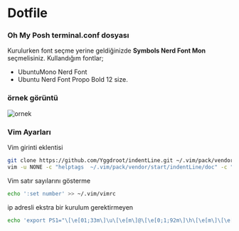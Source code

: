 # Dotfile
### Oh My Posh terminal.conf dosyası
Kurulurken font seçme yerine geldiğinizde **Symbols Nerd Font Mon** seçmelisiniz.
Kullandığım fontlar;
- UbuntuMono Nerd Font 
- Ubuntu Nerd Font Propo Bold 12 size.
### örnek görüntü

![ornek](https://r.resimlink.com/fS9c_Rr68.png)

### Vim Ayarları
Vim girinti eklentisi
````bash
git clone https://github.com/Yggdroot/indentLine.git ~/.vim/pack/vendor/start/indentLine
vim -u NONE -c "helptags  ~/.vim/pack/vendor/start/indentLine/doc" -c "q"
````

Vim satır sayılarını gösterme
````bash
echo ':set number' >> ~/.vim/vimrc
````

ip adresli ekstra bir kurulum gerektirmeyen
````bash
echo 'export PS1="\[\e[01;33m\]\u\[\e[m\]@\[\e[0;1;92m\]\h\[\e[m\]\[\e[01;35m\][\$(hostname -I | awk '\''{print $1}'\'')]\[\e[0m\]:\[\e[01;36m\]\$PWD\[\e[m\] \[\e[01;31m\]\\$>\[\e[m\] "' >> ~/.bashrc
````
